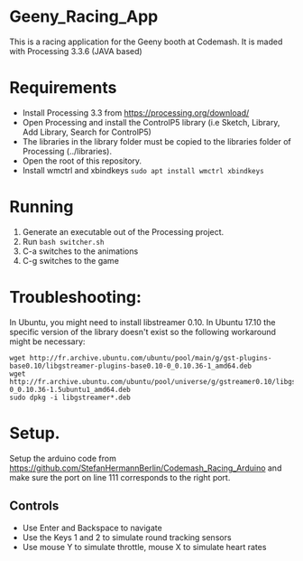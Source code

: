 # Geeny_Racing_App

This is a racing application for the Geeny booth at Codemash.
It is maded with Processing 3.3.6 (JAVA based)

# Requirements

* Install Processing 3.3 from https://processing.org/download/
* Open Processing and install the ControlP5 library (i.e Sketch, Library, Add
  Library, Search for ControlP5)
* The libraries in the library folder must be copied to the libraries folder of
  Processing (../libraries).
* Open the root of this repository.
* Install wmctrl and xbindkeys `sudo apt install wmctrl xbindkeys`

# Running

1. Generate an executable out of the Processing project.
2. Run `bash switcher.sh`
3. C-a switches to the animations
4. C-g switches to the game

# Troubleshooting:

In Ubuntu, you might need to install libstreamer 0.10.
In Ubuntu 17.10 the specific version of the library doesn't exist so the following
workaround might be necessary:

```
wget http://fr.archive.ubuntu.com/ubuntu/pool/main/g/gst-plugins-base0.10/libgstreamer-plugins-base0.10-0_0.10.36-1_amd64.deb
wget http://fr.archive.ubuntu.com/ubuntu/pool/universe/g/gstreamer0.10/libgstreamer0.10-0_0.10.36-1.5ubuntu1_amd64.deb
sudo dpkg -i libgstreamer*.deb
```
# Setup.

Setup the arduino code from
https://github.com/StefanHermannBerlin/Codemash_Racing_Arduino
and make sure the port on line 111 corresponds to the right port.

Controls
----------------------
- Use Enter and Backspace to navigate
- Use the Keys 1 and 2 to simulate round tracking sensors
- Use mouse Y to simulate throttle, mouse X to simulate heart rates
